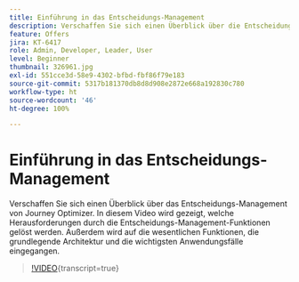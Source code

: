 ```yaml
---
title: Einführung in das Entscheidungs-Management
description: Verschaffen Sie sich einen Überblick über die Entscheidungs-Management-Funktionen von Journey Optimizer.
feature: Offers
jira: KT-6417
role: Admin, Developer, Leader, User
level: Beginner
thumbnail: 326961.jpg
exl-id: 551cce3d-58e9-4302-bfbd-fbf86f79e183
source-git-commit: 5317b181370db8d8d908e2872e668a192830c780
workflow-type: ht
source-wordcount: '46'
ht-degree: 100%

---
```


# Einführung in das Entscheidungs-Management

Verschaffen Sie sich einen Überblick über das Entscheidungs-Management von Journey Optimizer. In diesem Video wird gezeigt, welche Herausforderungen durch die Entscheidungs-Management-Funktionen gelöst werden. Außerdem wird auf die wesentlichen Funktionen, die grundlegende Architektur und die wichtigsten Anwendungsfälle eingegangen.

>[!VIDEO](https://video.tv.adobe.com/v/326961?quality=12&learn=on){transcript=true}




